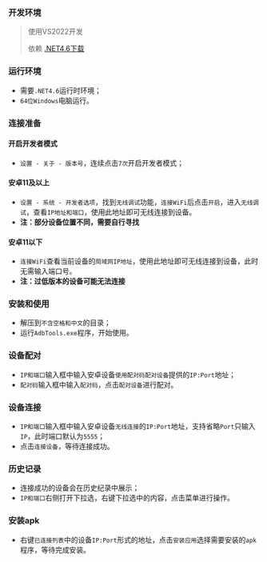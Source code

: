 ### 开发环境
> 使用VS2022开发
> 
> 依赖 [.NET4.6下载](https://www.microsoft.com/zh-cn/download/details.aspx?id=48137)

### 运行环境
- 需要`.NET4.6`运行时环境；
- `64位Windows`电脑运行。

### 连接准备
#### 开启开发者模式
- `设置 - 关于 - 版本号`，连续点击`7次`开启开发者模式；
#### 安卓11及以上
- `设置 - 系统 - 开发者选项`，找到`无线调试`功能，`连接WiFi`后点击`开启`，进入`无线调试`，查看`IP地址和端口`，使用此地址即可无线连接到设备。
- **注：部分设备位置不同，需要自行寻找**
#### 安卓11以下
- `连接WiFi`查看当前设备的`局域网IP地址`，使用此地址即可无线连接到设备，此时无需输入端口号。
- **注：过低版本的设备可能无法连接**

### 安装和使用
- 解压到`不含空格和中文`的目录；
- 运行`AdbTools.exe`程序，开始使用。

### 设备配对
- `IP和端口`输入框中输入安卓设备`使用配对码配对设备`提供的`IP:Port`地址；
- `配对码`输入框中输入`配对码`，点击`配对设备`进行配对。

### 设备连接
- `IP和端口`输入框中输入安卓设备`无线连接`的`IP:Port`地址，支持省略`Port`只输入`IP`，此时端口默认为`5555`；
- 点击`连接设备`，等待连接成功。

### 历史记录
- 连接成功的设备会在历史纪录中展示；
- `IP和端口`右侧打开下拉选，右键下拉选中的内容，点击菜单进行操作。

### 安装apk
- 右键`已连接列表`中的设备`IP:Port`形式的地址，点击`安装应用`选择需要安装的`apk`程序，等待完成安装。


